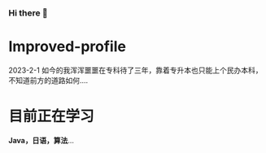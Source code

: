 ### Hi there 👋

# Improved-profile
2023-2-1 如今的我浑浑噩噩在专科待了三年，靠着专升本也只能上个民办本科，不知道前方的道路如何....

# 目前正在学习
**Java，日语，算法**...
